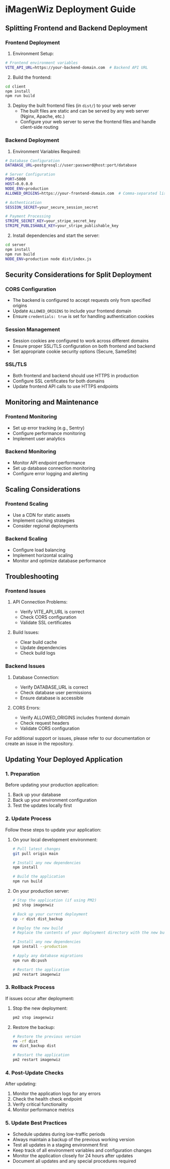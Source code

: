 # iMagenWiz Deployment Guide

## Splitting Frontend and Backend Deployment

### Frontend Deployment
1. Environment Setup:
```bash
# Frontend environment variables
VITE_API_URL=https://your-backend-domain.com  # Backend API URL
```

2. Build the frontend:
```bash
cd client
npm install
npm run build
```

3. Deploy the built frontend files (in `dist/`) to your web server
   - The built files are static and can be served by any web server (Nginx, Apache, etc.)
   - Configure your web server to serve the frontend files and handle client-side routing

### Backend Deployment
1. Environment Variables Required:
```bash
# Database Configuration
DATABASE_URL=postgresql://user:password@host:port/database

# Server Configuration
PORT=5000
HOST=0.0.0.0
NODE_ENV=production
ALLOWED_ORIGINS=https://your-frontend-domain.com  # Comma-separated list of allowed frontend origins

# Authentication
SESSION_SECRET=your_secure_session_secret

# Payment Processing
STRIPE_SECRET_KEY=your_stripe_secret_key
STRIPE_PUBLISHABLE_KEY=your_stripe_publishable_key
```

2. Install dependencies and start the server:
```bash
cd server
npm install
npm run build
NODE_ENV=production node dist/index.js
```

## Security Considerations for Split Deployment

### CORS Configuration
- The backend is configured to accept requests only from specified origins
- Update `ALLOWED_ORIGINS` to include your frontend domain
- Ensure `credentials: true` is set for handling authentication cookies

### Session Management
- Session cookies are configured to work across different domains
- Ensure proper SSL/TLS configuration on both frontend and backend
- Set appropriate cookie security options (Secure, SameSite)

### SSL/TLS
- Both frontend and backend should use HTTPS in production
- Configure SSL certificates for both domains
- Update frontend API calls to use HTTPS endpoints

## Monitoring and Maintenance

### Frontend Monitoring
- Set up error tracking (e.g., Sentry)
- Configure performance monitoring
- Implement user analytics

### Backend Monitoring
- Monitor API endpoint performance
- Set up database connection monitoring
- Configure error logging and alerting

## Scaling Considerations

### Frontend Scaling
- Use a CDN for static assets
- Implement caching strategies
- Consider regional deployments

### Backend Scaling
- Configure load balancing
- Implement horizontal scaling
- Monitor and optimize database performance

## Troubleshooting

### Frontend Issues
1. API Connection Problems:
   - Verify VITE_API_URL is correct
   - Check CORS configuration
   - Validate SSL certificates

2. Build Issues:
   - Clear build cache
   - Update dependencies
   - Check build logs

### Backend Issues
1. Database Connection:
   - Verify DATABASE_URL is correct
   - Check database user permissions
   - Ensure database is accessible

2. CORS Errors:
   - Verify ALLOWED_ORIGINS includes frontend domain
   - Check request headers
   - Validate CORS configuration

For additional support or issues, please refer to our documentation or create an issue in the repository.

## Updating Your Deployed Application

### 1. Preparation
Before updating your production application:
1. Back up your database
2. Back up your environment configuration
3. Test the updates locally first

### 2. Update Process
Follow these steps to update your application:

1. On your local development environment:
   ```bash
   # Pull latest changes
   git pull origin main

   # Install any new dependencies
   npm install

   # Build the application
   npm run build
   ```

2. On your production server:
   ```bash
   # Stop the application (if using PM2)
   pm2 stop imagenwiz

   # Back up your current deployment
   cp -r dist dist_backup

   # Deploy the new build
   # Replace the contents of your deployment directory with the new build

   # Install any new dependencies
   npm install --production

   # Apply any database migrations
   npm run db:push

   # Restart the application
   pm2 restart imagenwiz
   ```

### 3. Rollback Process
If issues occur after deployment:

1. Stop the new deployment:
   ```bash
   pm2 stop imagenwiz
   ```

2. Restore the backup:
   ```bash
   # Restore the previous version
   rm -rf dist
   mv dist_backup dist

   # Restart the application
   pm2 restart imagenwiz
   ```

### 4. Post-Update Checks
After updating:
1. Monitor the application logs for any errors
2. Check the health check endpoint
3. Verify critical functionality
4. Monitor performance metrics

### 5. Update Best Practices
- Schedule updates during low-traffic periods
- Always maintain a backup of the previous working version
- Test all updates in a staging environment first
- Keep track of all environment variables and configuration changes
- Monitor the application closely for 24 hours after updates
- Document all updates and any special procedures required